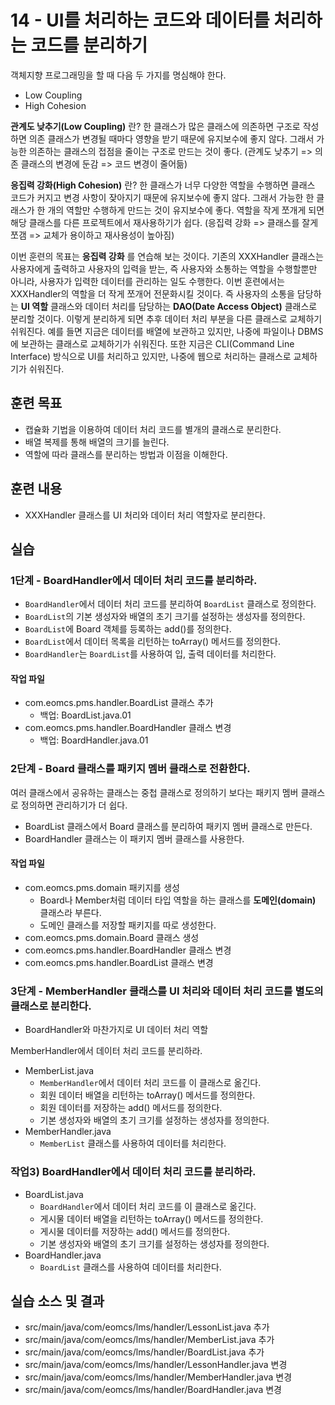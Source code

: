 # 14 - UI를 처리하는 코드와 데이터를 처리하는 코드를 분리하기

객체지향 프로그래밍을 할 때  다음 두 가지를 명심해야 한다.

- Low Coupling
- High Cohesion

**관계도 낮추기(Low Coupling)** 란? 한 클래스가 많은 클래스에 의존하면 구조로
작성하면 의존 클래스가 변경될 때마다 영향을 받기 때문에 유지보수에 좋지 않다.
그래서 가능한 의존하는 클래스의 접점을 줄이는 구조로 만드는 것이 좋다.
(관계도 낮추기 => 의존 클래스의 변경에 둔감 => 코드 변경이 줄어듦)

**응집력 강화(High Cohesion)** 란? 한 클래스가 너무 다양한 역할을 수행하면
클래스 코드가 커지고 변경 사항이 잦아지기 때문에 유지보수에 좋지 않다.
그래서 가능한 한 클래스가 한 개의 역할만 수행하게 만드는 것이 유지보수에 좋다.
역할을 작게 쪼개게 되면 해당 클래스를 다른 프로젝트에서 재사용하기가 쉽다.
(응집력 강화 => 클래스를 잘게 쪼갬 => 교체가 용이하고 재사용성이 높아짐)

이번 훈련의 목표는 **응집력 강화** 를 연습해 보는 것이다.
기존의 XXXHandler 클래스는 사용자에게 출력하고 사용자의 입력을 받는,
즉 사용자와 소통하는 역할을 수행할뿐만 아니라,
사용자가 입력한 데이터를 관리하는 일도 수행한다.
이번 훈련에서는 XXXHandler의 역할을 더 작게 쪼개어 전문화시킬 것이다.
즉 사용자의 소통을 담당하는 **UI 역할** 클래스와 
데이터 처리를 담당하는 **DAO(Date Access Object)** 클래스로 분리할 것이다.
이렇게 분리하게 되면 추후 데이터 처리 부분을 다른 클래스로 교체하기 쉬워진다.
예를 들면 지금은 데이터를 배열에 보관하고 있지만,
나중에 파일이나 DBMS에 보관하는 클래스로 교체하기가 쉬워진다.
또한 지금은 CLI(Command Line Interface) 방식으로 UI를 처리하고 있지만,
나중에 웹으로 처리하는 클래스로 교체하기가 쉬워진다.


## 훈련 목표

- 캡슐화 기법을 이용하여 데이터 처리 코드를 별개의 클래스로 분리한다.
- 배열 복제를 통해 배열의 크기를 늘린다.
- 역할에 따라 클래스를 분리하는 방법과 이점을 이해한다.  

## 훈련 내용

- XXXHandler 클래스를 UI 처리와 데이터 처리 역할자로 분리한다.


## 실습

### 1단계 - BoardHandler에서 데이터 처리 코드를 분리하라.

- `BoardHandler`에서 데이터 처리 코드를 분리하여 `BoardList` 클래스로 정의한다.
- `BoardList`의 기본 생성자와 배열의 초기 크기를 설정하는 생성자를 정의한다.
- `BoardList`에 Board 객체를 등록하는 add()를 정의한다.
- `BoardList`에서 데이터 목록을 리턴하는 toArray() 메서드를 정의한다.
- `BoardHandler`는 `BoardList`를 사용하여 입, 출력 데이터를 처리한다.

#### 작업 파일

- com.eomcs.pms.handler.BoardList 클래스 추가
  - 백업: BoardList.java.01
- com.eomcs.pms.handler.BoardHandler 클래스 변경
  - 백업: BoardHandler.java.01

### 2단계 - Board 클래스를 패키지 멤버 클래스로 전환한다.

여러 클래스에서 공유하는 클래스는 중첩 클래스로 정의하기 보다는
패키지 멤버 클래스로 정의하면 관리하기가 더 쉽다.

- BoardList 클래스에서 Board 클래스를 분리하여 패키지 멤버 클래스로 만든다.
- BoardHandler 클래스는 이 패키지 멤버 클래스를 사용한다.

#### 작업 파일

- com.eomcs.pms.domain 패키지를 생성
  - Board나 Member처럼 데이터 타입 역할을 하는 클래스를 
    **도메인(domain)** 클래스라 부른다.
  - 도메인 클래스를 저장할 패키지를 따로 생성한다.
- com.eomcs.pms.domain.Board 클래스 생성
- com.eomcs.pms.handler.BoardHandler 클래스 변경
- com.eomcs.pms.handler.BoardList 클래스 변경

### 3단계 - MemberHandler 클래스를 UI 처리와 데이터 처리 코드를 별도의 클래스로 분리한다.

- BoardHandler와 마찬가지로 UI 데이터 처리 역할 



 MemberHandler에서 데이터 처리 코드를 분리하라.

- MemberList.java
    - `MemberHandler`에서 데이터 처리 코드를 이 클래스로 옮긴다.
    - 회원 데이터 배열을 리턴하는 toArray() 메서드를 정의한다.
    - 회원 데이터를 저장하는 add() 메서드를 정의한다.
    - 기본 생성자와 배열의 초기 크기를 설정하는 생성자를 정의한다.  
- MemberHandler.java
    - `MemberList` 클래스를 사용하여 데이터를 처리한다.

### 작업3) BoardHandler에서 데이터 처리 코드를 분리하라.

- BoardList.java
    - `BoardHandler`에서 데이터 처리 코드를 이 클래스로 옮긴다.
    - 게시물 데이터 배열을 리턴하는 toArray() 메서드를 정의한다.
    - 게시물 데이터를 저장하는 add() 메서드를 정의한다.
    - 기본 생성자와 배열의 초기 크기를 설정하는 생성자를 정의한다.  
- BoardHandler.java
    - `BoardList` 클래스를 사용하여 데이터를 처리한다.


## 실습 소스 및 결과

- src/main/java/com/eomcs/lms/handler/LessonList.java 추가
- src/main/java/com/eomcs/lms/handler/MemberList.java 추가
- src/main/java/com/eomcs/lms/handler/BoardList.java 추가
- src/main/java/com/eomcs/lms/handler/LessonHandler.java 변경
- src/main/java/com/eomcs/lms/handler/MemberHandler.java 변경
- src/main/java/com/eomcs/lms/handler/BoardHandler.java 변경